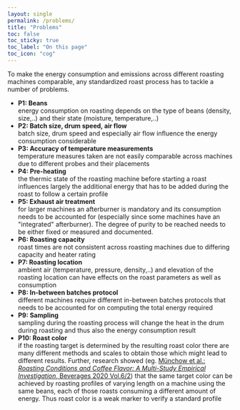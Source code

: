 ```yaml
---
layout: single
permalink: /problems/
title: "Problems"
toc: false
toc_sticky: true
toc_label: "On this page"
toc_icon: "cog"
---
```



To make the energy consumption and emissions across different roasting machines comparable, any standardized roast process has to tackle a number of problems.

* **P1: Beans**  
energy consumption on roasting depends on the type of beans (density, size,..) and their state (moisture, temperature,..)
* **P2: Batch size, drum speed, air flow**  
batch size, drum speed and especially air flow influence the energy consumption considerable
* **P3: Accuracy of temperature measurements**  
temperature measures taken are not easily comparable across machines due to different probes and their placements
* **P4: Pre-heating**  
the thermic state of the roasting machine before starting a roast influences largely the additional energy that has to be added during the roast to follow a certain profile
* **P5: Exhaust air treatment**  
for larger machines an afterburner is mandatory and its consumption needs to be accounted for (especially since some machines have an "integrated" afterburner). The degree of purity to be reached needs to be either fixed or measured and documented.
* **P6: Roasting capacity**  
roast times are not consistent across roasting machines due to differing capacity and heater rating
* **P7: Roasting location**  
ambient air (temperature, pressure, density,..) and elevation of the roasting location can have effects on the roast parameters as well as consumption
* **P8: In-between batches protocol**  
different machines require different in-between batches protocols that needs to be accounted for on computing the total energy required
* **P9: Sampling**  
sampling during the roasting process will change the heat in the drum during roasting and thus also the energy consumption result
* **P10: Roast color**  
if the roasting target is determined by the resulting roast color there are many different methods and scales to obtain those which might lead to different results. Further, research showed (eg. [Münchow et al.: _Roasting Conditions and Coffee Flavor: A Multi-Study Empirical Investigation_, Beverages 2020 Vol.6/2](https://www.mdpi.com/2306-5710/6/2/29)) that the same target color can be achieved by roasting profiles of varying length on a machine using the same beans, each of those roasts consuming a different amount of energy. Thus roast color is a weak marker to verify a standard profile